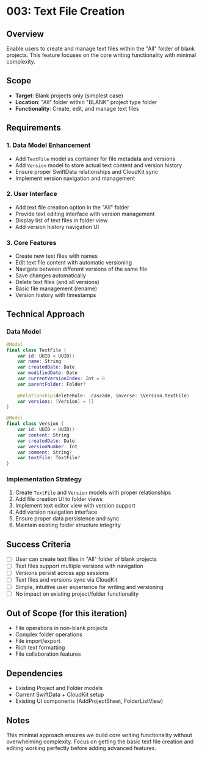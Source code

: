 # 003: Text File Creation

## Overview
Enable users to create and manage text files within the "All" folder of blank projects. This feature focuses on the core writing functionality with minimal complexity.

## Scope
- **Target**: Blank projects only (simplest case)
- **Location**: "All" folder within "BLANK" project type folder
- **Functionality**: Create, edit, and manage text files

## Requirements

### 1. Data Model Enhancement
- Add `TextFile` model as container for file metadata and versions
- Add `Version` model to store actual text content and version history
- Ensure proper SwiftData relationships and CloudKit sync
- Implement version navigation and management

### 2. User Interface
- Add text file creation option in the "All" folder
- Provide text editing interface with version management
- Display list of text files in folder view
- Add version history navigation UI

### 3. Core Features
- Create new text files with names
- Edit text file content with automatic versioning
- Navigate between different versions of the same file
- Save changes automatically
- Delete text files (and all versions)
- Basic file management (rename)
- Version history with timestamps

## Technical Approach

### Data Model
```swift
@Model
final class TextFile {
    var id: UUID = UUID()
    var name: String
    var createdDate: Date
    var modifiedDate: Date
    var currentVersionIndex: Int = 0
    var parentFolder: Folder?
    
    @Relationship(deleteRule: .cascade, inverse: \Version.textFile)
    var versions: [Version] = []
}

@Model 
final class Version {
    var id: UUID = UUID()
    var content: String
    var createdDate: Date
    var versionNumber: Int
    var comment: String?
    var textFile: TextFile?
}
```

### Implementation Strategy
1. Create `TextFile` and `Version` models with proper relationships
2. Add file creation UI to folder views
3. Implement text editor view with version support
4. Add version navigation interface
5. Ensure proper data persistence and sync
6. Maintain existing folder structure integrity

## Success Criteria
- [ ] User can create text files in "All" folder of blank projects
- [ ] Text files support multiple versions with navigation
- [ ] Versions persist across app sessions
- [ ] Text files and versions sync via CloudKit
- [ ] Simple, intuitive user experience for writing and versioning
- [ ] No impact on existing project/folder functionality

## Out of Scope (for this iteration)
- File operations in non-blank projects
- Complex folder operations
- File import/export
- Rich text formatting
- File collaboration features

## Dependencies
- Existing Project and Folder models
- Current SwiftData + CloudKit setup
- Existing UI components (AddProjectSheet, FolderListView)

## Notes
This minimal approach ensures we build core writing functionality without overwhelming complexity. Focus on getting the basic text file creation and editing working perfectly before adding advanced features.